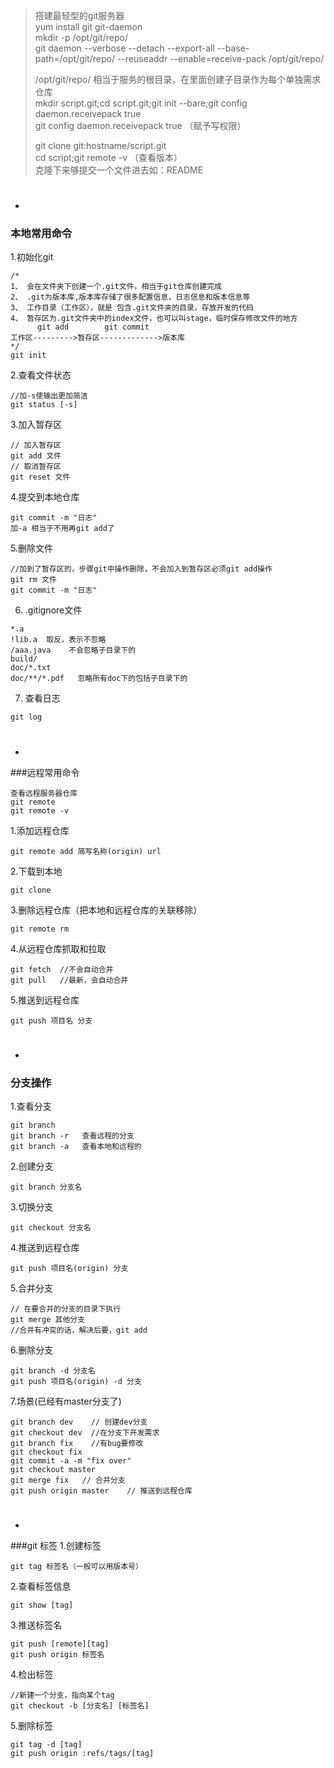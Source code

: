 >搭建最轻型的git服务器  
>yum install git git-daemon  
> mkdir -p /opt/git/repo/  
>git daemon --verbose --detach --export-all --base-path=/opt/git/repo/ --reuseaddr --enable=receive-pack /opt/git/repo/  
>  
>/opt/git/repo/ 相当于服务的根目录，在里面创建子目录作为每个单独需求仓库  
>mkdir script.git;cd script.git;git init --bare;git config daemon.receivepack true  
>git config daemon.receivepack true  （赋予写权限）  
>
>
>git clone git:hostname/script.git  
>cd script;git remote -v  （查看版本）  
>克隆下来够提交一个文件进去如：README  
#
-  

### 本地常用命令
1.初始化git
```
/*
1、 会在文件夹下创建一个.git文件，相当于git仓库创建完成
2、 .git为版本库,版本库存储了很多配置信息，日志信息和版本信息等
3、 工作目录（工作区），就是 包含.git文件夹的目录，存放开发的代码
4、 暂存区为.git文件夹中的index文件，也可以叫stage，临时保存修改文件的地方
      git add        git commit
工作区--------->暂存区------------->版本库
*/
git init
```
2.查看文件状态
```
//加-s使输出更加简洁
git status [-s]
```
3.加入暂存区
```
// 加入暂存区
git add 文件
// 取消暂存区
git reset 文件
```
4.提交到本地仓库
```
git commit -m "日志"
加-a 相当于不用再git add了
```
5.删除文件
```
//加到了暂存区的，步骤git中操作删除，不会加入到暂存区必须git add操作
git rm 文件
git commit -m "日志"
```
6. .gitignore文件
```
*.a
!lib.a  取反，表示不忽略
/aaa.java    不会忽略子目录下的
build/
doc/*.txt
doc/**/*.pdf   忽略所有doc下的包括子目录下的
```
7. 查看日志
```
git log
```
#
- 
###远程常用命令
```
查看远程服务器仓库
git remote
git remote -v
```
1.添加远程仓库
```
git remote add 简写名称(origin) url
```
2.下载到本地
```
git clone
```
3.删除远程仓库（把本地和远程仓库的关联移除）
```
git remote rm
```
4.从远程仓库抓取和拉取
```
git fetch  //不会自动合并
git pull   //最新，会自动合并
```
5.推送到远程仓库
```
git push 项目名 分支
```
#
- 
### 分支操作
1.查看分支
```
git branch
git branch -r   查看远程的分支
git branch -a   查看本地和远程的
```
2.创建分支
```
git branch 分支名
```
3.切换分支
```
git checkout 分支名
```
4.推送到远程仓库
```
git push 项目名(origin) 分支
```
5.合并分支
```
// 在要合并的分支的目录下执行
git merge 其他分支
//合并有冲突的话，解决后要，git add
```
6.删除分支
```
git branch -d 分支名
git push 项目名(origin) -d 分支
```
7.场景(已经有master分支了)
```
git branch dev    // 创建dev分支
git checkout dev  //在分支下开发需求
git branch fix    //有bug要修改
git checkout fix  
git commit -a -m "fix over"
git checkout master
git merge fix   // 合并分支
git push origin master    // 推送到远程仓库
```
#
- 
###git 标签
1.创建标签
```
git tag 标签名（一般可以用版本号）
```
2.查看标签信息
```
git show [tag]
```
3.推送标签名
```
git push [remote][tag]
git push origin 标签名
```
4.检出标签
```
//新建一个分支，指向某个tag
git checkout -b [分支名] [标签名]
```
5.删除标签
```
git tag -d [tag]
git push origin :refs/tags/[tag]
```